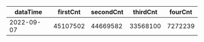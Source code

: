 |dataTime|firstCnt|secondCnt|thirdCnt|fourCnt|
|-|-|-|-|-|
|2022-09-07|45107502|44669582|33568100|7272239|